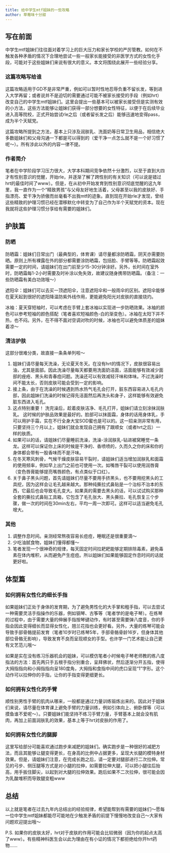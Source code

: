```yaml
---
title: 给中学生mtf姐妹的一些攻略
author: 草莓味十分甜
---
```


## 写在前面 
 
中学生mtf姐妹们往往面对着学习上的巨大压力和家长学校的严厉管教。如何在不触发各种矛盾的情况下合理地尝试一些一般家长能接受的非医学方式的女性化手段，可能对于这些姐妹们来说有很大的意义。本文将围绕此展开一些经验分享。 
 
### 这篇攻略写给谁 
 
这篇攻略适用于GD不是非常严重，例如可以暂时性地忍辱负重不留长发，等到进入大学再留；或者说并不是迫切的需要通过可能不被家长接受的手段（例如hrt）改变自己的中学生mtf姐妹们。这里会提出一些基本可以被家长接受但是实测有效的小方法，这些方法能够让姐妹们获得一部分想要的女性特征，以便于在后续毕业进入高等院校，正式开始尝试rle之后（或者留长发之后）能够迅速地变得pass，成为半个天赋党。 
 
这篇攻略所提到之方法，基本上只涉及润肤乳、洗面奶等日常卫生用品，相信绝大多数姐妹们和父母沟通一下都是可以得到的（爱干净一点怎么就不是一个好习惯了呢～）。所有涉此以外的内容一律不提。 
 
### 作者简介 
 
笔者在中学阶段学习压力很大，大学本科期间竞争依然十分激烈，以至于直到大四才有性别意识的觉醒，开始rle，并逐渐了解了跨性别的有关知识（可以说是错过hrt的最佳时间了www）。但是，在从初中开始发育到性别意识彻底觉醒的这九年里，我一直作为一个“精致男孩”与父母友好地生活着，父母甚至以我的皮肤好、手指漂亮、爱干净为骄傲而丝毫看不出我mtf的迹象。直到现在开始rle才发现，曾经这些精致的护理习惯已经在潜移默化中转变为了自己作为半个天赋党的资本。现在我就将这些护理习惯分享给有需要的姐妹们。 
 
## 护肤篇 
 
### 防晒 
 
防晒霜：姐妹们日常出门（最典型的，体育课）请尽量都涂防晒霜，阴天亦需要防晒。原则上所有裸露在外的部分都需要涂防晒霜，包括脸、手臂等等。防晒霜起效需要一定的时间，请姐妹们在出门前至少15-30分钟涂好。另外，长时间在室外时，防晒霜每1-2小时需要及时补涂以免失效，故建议随身携带防晒霜。（备注：一些防晒霜有美白功效哦～） 
 
遮阳伞：姐妹们可以去买一顶遮阳伞，注意遮阳伞和一般雨伞的区别。遮阳伞能够在夏天起到很好的遮阳降温防紫外线作用，更能避免阳光对皮肤的直接烧灼。 
 
冰袖：夏天穿短袖时，可以考虑在手臂上套冰袖以实现进一步防晒效果。冰袖的颜色可以参考短袖的颜色搭配（笔者喜欢短袖颜色-白的渐变色）。冰袖在太阳下并不热，也不闷。另外，在不得不面对空调对吹的时候，冰袖也可以避免体质差的姐妹着凉～ 
 
### 清洁护肤 
 
这部分很难分类，故直接一条条单列啦～ 
 
1. 姐妹们请尽量每天洗澡，无论夏天冬天。在没有hrt的情况下，皮肤很容易出油，尤其是面部。因此洗澡尽量每天都要用洗面奶洁面，洁面能够有效减少面部的痤疮、黑头和青春痘问题。洗澡还可以有效减轻汗味和体味。不过洗澡时间不能太长，否则皮肤可能会受到一定的影响。 
2. 接上条，由于在洗澡的时候遇到热水热气毛孔会打开，脏东西容易进入毛孔内部，因此姐妹们洗澡的时候记得先洁面然后再洗头和身子，这样能够有效避免脏东西进入毛孔。 
3. 这点特别重要！ 洗完澡后，趁着皮肤洁净、毛孔打开，姐妹们请立刻涂抹润肤乳。 这时候的护肤品效果是最好的。脸部可以抹面霜，身体的话用身体乳，手可以用护手霜，实在不行全身大宝SOD蜜也是可以的。这一招亲测非常有用，只要坚持三个月以上，姐妹们就会发现自己拥有了跟顺女（或者hrt之后）一样的肤质。 
4. 如果可以的话，请姐妹们尽量睡前洗澡，洗澡-涂润肤乳-钻进被窝睡觉一条龙。这样可以保证你上床的时候是干净的、香喷喷的，久而久之你的床和你的身体都会带有一股香味而不是汗味。 
5. 在冬天寒风刺骨，气候干燥皮肤容易干裂时，请姐妹们适当增加润肤乳和面霜的使用频率，例如早上出门之前也可使用一次。如嘴唇干裂可以使用润唇膏（变色唇膏能够提亮嘴唇颜色，有点类似于口红）。 
6. 关于鼻子黑头问题，首先请姐妹们尽量不要用手挤黑头，也不要用挖黑头的工具挖，因为这样会让毛孔越来越大。那种纯撕拉式鼻贴是一个治标不治本的东西，它最后也会导致毛孔变大。如果真的需要去黑头的话，可以试试购买那种全套的撕拉式鼻贴工具箱，它包含了毛孔张大、黑头撕拉、毛孔恢复三个步骤，做一次的时间在30min左右，平均一周一次即可。这样可以适当避免毛孔增大。 
 
### 其他 
 
1. 调整作息时间。亲测经常熬夜容易长痘痘，睡眠还是很重要滴～ 
2. 少吃油腻食物，姐妹们懂得都懂～ 
3. 笔者发现一个很神奇的规律，每天固定时间拉耙耙能够定期排除毒素，避免毒素在体内堆积，从而避免产生痘痘。所以姐妹们如果能够固定作息时间的话就更好啦。 
 
## 体型篇 
 
### 如何拥有女性化的细长手指 
 
如果姐妹们正处于身体的发育期，为了避免男性化的大手掌和粗手指，可以去尝试一种需要灵活手指操作的乐器，例如钢琴、古筝等（笔者学的是电子琴）。在练琴的过程中，由于需要大量的伸展手指按琴键动作，有时甚至需要弹八度音，你的手指会因此变得细长而显得女性化，翘兰花指也会更好看。另外，大量的练琴可能会导致手部骨骼提前发育（笔者10岁时已练琴5年，手部骨骼骨龄16岁，但身体其他部位骨骼无影响），导致发育不良而呈现顺女的手型。也许学一门艺术能让自己更有文艺范儿哦～ 
 
如果是实在没有练习乐器机会的姐妹，可以模仿笔者小时候电子琴老师教的练八度指法的方法：首先两只手五根手指分别重合，呈拜佛状，然后逐渐分开五指，使得大拇指指向和小拇指指向呈180度角，大拇指和食指中间的虎口呈现“1”字形。这个动作可以拉伸你的手指，让你的手指变得更细更长。 
 
### 如何拥有女性化的手臂 
 
顺性别男性手臂的肌肉从哪来，一般都是通过力量训练锻炼出来的。因此对于姐妹们来说，请尽量在体育课上避免手臂的力量训练，例如引体向上、俯卧撑等（可以摸鱼谁不爱呢～）。只要姐妹们能坚持不练习手臂力量，手臂基本上就会没有肌肉，再加上前面润肤乳的效果，基本上等于hrt对皮肤的作用了。 
 
### 如何拥有女性化的腿脚 
 
这里写给部分可能喜欢通过跑步来减肥的姐妹们。确实跑步是一种很好的减肥方法，而且其能够让腿变得更长，在身高的比例中占据更多，呈现大长腿的模特身材效果。但是，请姐妹们注意，在完成长跑之后，请一定要对腿部进行二次拉伸。常见的弓步、侧压腿等方式是对小腿的拉伸，如需要拉伸大腿，可以把小腿往后抬高，用手扳住脚尖，以起到对大腿的拉伸效果。跑后如果不二次拉伸，很可能会因为乳酸堆积而导致腿变粗www 
 
## 总结 
 
以上就是笔者在过去九年内总结出的经验规律，希望能帮到有需要的姐妹们～愿每一位中学生mtf姐妹都能尽可能地在少触发矛盾的前提下慢慢地改变自己～大家有问题欢迎提出哦～ 
 
P.S. 如果你的皮肤太好，hrt对于皮肤的作用可能会比较微弱（因为你的起点太高了www）。有些精神科医生会以此为理由在有小证的情况下都拒绝给你开hrt药物......
